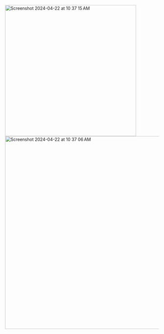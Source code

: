 <img width="429" alt="Screenshot 2024-04-22 at 10 37 15 AM" src="https://github.com/prasoon8/AI-model-training-/assets/156693039/494deeec-d376-4cbd-88e1-1e583e7ded2a">
<img width="631" alt="Screenshot 2024-04-22 at 10 37 06 AM" src="https://github.com/prasoon8/AI-model-training-/assets/156693039/2b7a78a0-86f9-4592-b8ca-2d5c7f6da16f">
